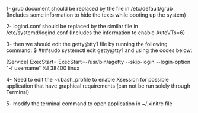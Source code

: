 1- grub document should be replaced by the file in /etc/default/grub   (Includes some information to hide the texts while booting up the system)

2- logind.conf should be replaced by the similar file in /etc/systemd/logind.conf (Includes the information to enable AutoVTs=6) 

3- then we should edit the getty@tty1 file by running the following command:
	$ ###sudo systemctl edit getty@tty1
and using the codes below:

[Service]
ExecStart=
ExecStart=-/usr/bin/agetty --skip-login --login-option "-f username“ %I 38400 linux

4- Need to edit the ~/.bash_profile to enable Xsession for possible application that have graphical requirements (can not be run solely through Terminal)

5- modify the terminal command to open application in ~/.xinitrc file 
